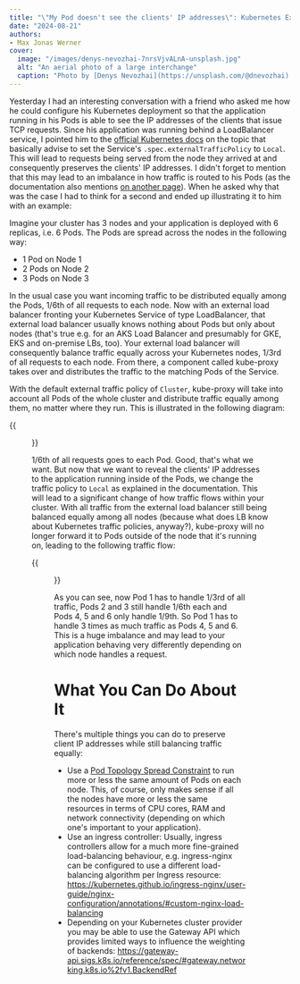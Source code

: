 ```yaml
---
title: "\"My Pod doesn't see the clients' IP addresses\": Kubernetes External Traffic Policy Caveats"
date: "2024-08-21"
authors: 
- Max Jonas Werner
cover:
  image: "/images/denys-nevozhai-7nrsVjvALnA-unsplash.jpg"
  alt: "An aerial photo of a large interchange"
  caption: "Photo by [Denys Nevozhai](https://unsplash.com/@dnevozhai) on [Unsplash](https://unsplash.com/photos/aerial-photography-of-concrete-roads-7nrsVjvALnA?utm_content=creditCopyText&utm_medium=referral&utm_source=unsplash)"
---
```


Yesterday I had an interesting conversation with a friend who asked me how he could configure his Kubernetes deployment so that the application running in his Pods is able to see the IP addresses of the clients that issue TCP requests. Since his application was running behind a LoadBalancer service, I pointed him to the [official Kubernetes docs](https://kubernetes.io/docs/tutorials/services/source-ip/#source-ip-for-services-with-type-loadbalancer) on the topic that basically advise to set the Service's `.spec.externalTrafficPolicy` to `Local`. This will lead to requests being served from the node they arrived at and consequently preserves the clients' IP addresses. I didn't forget to mention that this may lead to an imbalance in how traffic is routed to his Pods (as the documentation also mentions [on another page](https://kubernetes.io/docs/tasks/access-application-cluster/create-external-load-balancer/#caveats-and-limitations-when-preserving-source-ips)). When he asked why that was the case I had to think for a second and ended up illustrating it to him with an example:

Imagine your cluster has 3 nodes and your application is deployed with 6 replicas, i.e. 6 Pods. The Pods are spread across the nodes in the following way:

- 1 Pod on Node 1
- 2 Pods on Node 2
- 3 Pods on Node 3

In the usual case you want incoming traffic to be distributed equally among the Pods, 1/6th of all requests to each node. Now with an external load balancer fronting your Kubernetes Service of type LoadBalancer, that external load balancer usually knows nothing about Pods but only about nodes (that's true e.g. for an AKS Load Balancer and presumably for GKE, EKS and on-premise LBs, too). Your external load balancer will consequently balance traffic equally across your Kubernetes nodes, 1/3rd of all requests to each node. From there, a component called kube-proxy takes over and distributes the traffic to the matching Pods of the Service.

With the default external traffic policy of `Cluster`, kube-proxy will take into account all Pods of the whole cluster and distribute traffic equally among them, no matter where they run. This is illustrated in the following diagram:

{{<figure src="/images/external-traffic-policy-cluster.svg" alt="A schematic diagram illustrating how traffic flows with cluster external traffic policy">}}

1/6th of all requests goes to each Pod. Good, that's what we want. But now that we want to reveal the clients' IP addresses to the application running inside of the Pods, we change the traffic policy to `Local` as explained in the documentation. This will lead to a significant change of how traffic flows within your cluster. With all traffic from the external load balancer still being balanced equally among all nodes (because what does LB know about Kubernetes traffic policies, anyway?), kube-proxy will no longer forward it to Pods outside of the node that it's running on, leading to the following traffic flow:

{{<figure src="/images/external-traffic-policy-local.svg" alt="A schematic diagram illustrating how traffic flows with local external traffic policy">}}

As you can see, now Pod 1 has to handle 1/3rd of all traffic, Pods 2 and 3 still handle 1/6th each and Pods 4, 5 and 6 only handle 1/9th. So Pod 1 has to handle 3 times as much traffic as Pods 4, 5 and 6. This is a huge imbalance and may lead to your application behaving very differently depending on which node handles a request.

# What You Can Do About It

There's multiple things you can do to preserve client IP addresses while still balancing traffic equally:

- Use a [Pod Topology Spread Constraint](https://kubernetes.io/docs/concepts/scheduling-eviction/topology-spread-constraints/) to run more or less the same amount of Pods on each node. This, of course, only makes sense if all the nodes have more or less the same resources in terms of CPU cores, RAM and network connectivity (depending on which one's important to your application).
- Use an ingress controller: Usually, ingress controllers allow for a much more fine-grained load-balancing behaviour, e.g. ingress-nginx can be configured to use a different load-balancing algorithm per Ingress resource: https://kubernetes.github.io/ingress-nginx/user-guide/nginx-configuration/annotations/#custom-nginx-load-balancing
- Depending on your Kubernetes cluster provider you may be able to use the Gateway API which provides limited ways to influence the weighting of backends: https://gateway-api.sigs.k8s.io/reference/spec/#gateway.networking.k8s.io%2fv1.BackendRef
